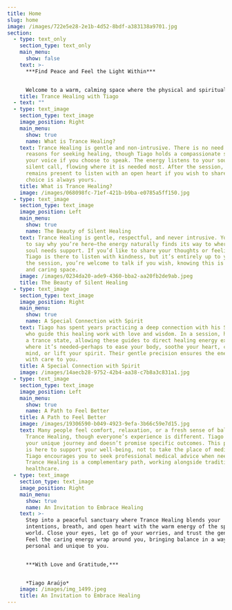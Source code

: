 ```yaml
---
title: Home
slug: home
image: /images/722e5e28-2e1b-4d52-8bdf-a383138a9701.jpg
section:
  - type: text_only
    section_type: text_only
    main_menu:
      show: false
    text: >-
      ***Find Peace and Feel the Light Within***


      Welcome to a warm, calming space where the physical and spiritual worlds come together to support your healing. In Trance Healing, Tiago becomes a channel for gentle, loving energy that nurtures your body, emotions, mind, and soul. He invites you with an open heart to step into this caring experience.
    title: Trance Healing with Tiago
  - text: ""
  - type: text_image
    section_type: text_image
    image_position: Right
    main_menu:
      show: true
      name: What is Trance Healing?
    text: Trance Healing is gentle and non-intrusive. There is no need to share your
      reasons for seeking healing, though Tiago holds a compassionate space for
      your voice if you choose to speak. The energy listens to your soul’s
      silent call, flowing where it is needed most. After the session, Tiago
      remains present to listen with an open heart if you wish to share, but the
      choice is always yours.
    title: What is Trance Healing?
    image: /images/068098fc-71ef-421b-b9ba-e0785a5ff150.jpg
  - type: text_image
    section_type: text_image
    image_position: Left
    main_menu:
      show: true
      name: The Beauty of Silent Healing
    text: Trance Healing is gentle, respectful, and never intrusive. You don’t need
      to say why you’re here—the energy naturally finds its way to where your
      soul needs support. If you’d like to share your thoughts or feelings,
      Tiago is there to listen with kindness, but it’s entirely up to you. After
      the session, you’re welcome to talk if you wish, knowing this is a safe
      and caring space.
    image: /images/0234da20-ade9-4360-bba2-aa20fb2de9ab.jpeg
    title: The Beauty of Silent Healing
  - type: text_image
    section_type: text_image
    image_position: Right
    main_menu:
      show: true
      name: A Special Connection with Spirit
    text: Tiago has spent years practicing a deep connection with his Spirit Guides,
      who guide this healing work with love and wisdom. In a session, he enters
      a trance state, allowing these guides to direct healing energy exactly
      where it’s needed—perhaps to ease your body, soothe your heart, clear your
      mind, or lift your spirit. Their gentle precision ensures the energy flows
      with care to you.
    title: A Special Connection with Spirit
    image: /images/14aecb28-9752-42b4-aa38-c7b8a3c831a1.jpg
  - type: text_image
    section_type: text_image
    image_position: Left
    main_menu:
      show: true
      name: A Path to Feel Better
    title: A Path to Feel Better
    image: /images/19306590-b049-4923-9efa-3b66c59e7d15.jpg
    text: Many people feel comfort, relaxation, or a fresh sense of balance after
      Trance Healing, though everyone’s experience is different. Tiago respects
      your unique journey and doesn’t promise specific outcomes. This practice
      is here to support your well-being, not to take the place of medical care.
      Tiago encourages you to seek professional medical advice when needed, as
      Trance Healing is a complementary path, working alongside traditional
      healthcare.
  - type: text_image
    section_type: text_image
    image_position: Right
    main_menu:
      show: true
      name: An Invitation to Embrace Healing
    text: >-
      Step into a peaceful sanctuary where Trance Healing blends your
      intentions, breath, and open heart with the warm energy of the spirit
      world. Close your eyes, let go of your worries, and trust the gentle flow.
      Feel the caring energy wrap around you, bringing balance in a way that’s
      personal and unique to you.


      ***With Love and Gratitude,***  


      *Tiago Araújo*
    image: /images/img_1499.jpeg
    title: An Invitation to Embrace Healing
---
```

